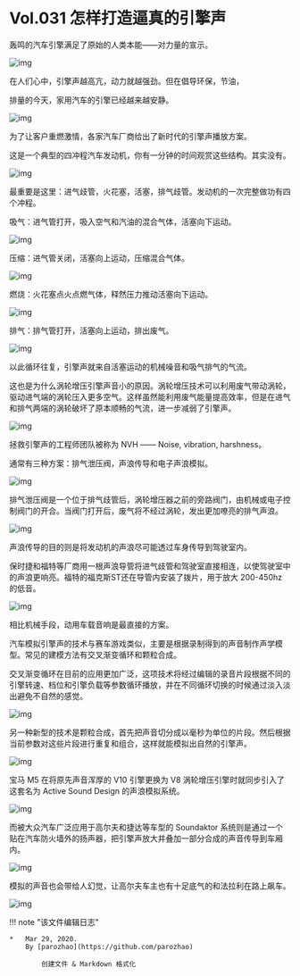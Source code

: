 # Vol.031 怎样打造逼真的引擎声

轰鸣的汽车引擎满足了原始的人类本能——对力量的宣示。

![img](https://mmbiz.qpic.cn/mmbiz_gif/U6yRaDu1NaZQotSNrVicvkWD4gAHtokKa1ACXt7AO2Ilzamia9e4dmWAKRslwAQdTLK7d5MXOf4z5fEsOIKNoM5A/640?wx_fmt=gif&tp=webp&wxfrom=5&wx_lazy=1)

在人们心中，引擎声越高亢，动力就越强劲。但在倡导环保，节油，

排量的今天，家用汽车的引擎已经越来越安静。

![img](https://mmbiz.qpic.cn/mmbiz_gif/U6yRaDu1NaZQotSNrVicvkWD4gAHtokKa0SkylnlAFvUrOKs1P8D2T2mticHowUwCCrksgqa9nM2JhB1hT3FIkvQ/640?wx_fmt=gif&tp=webp&wxfrom=5&wx_lazy=1)

为了让客户重燃激情，各家汽车厂商给出了新时代的引擎声播放方案。

这是一个典型的四冲程汽车发动机，你有一分钟的时间观赏这些结构。其实没有。

![img](https://mmbiz.qpic.cn/mmbiz_gif/U6yRaDu1NaZQotSNrVicvkWD4gAHtokKa0ic528uDicauNlMVibBs7rLFlLp8icNUMoTicUfxw0XpfTURfNbT3EA1R5w/640?wx_fmt=gif&tp=webp&wxfrom=5&wx_lazy=1)

最重要是这里：进气歧管，火花塞，活塞，排气歧管。发动机的一次完整做功有四个冲程。

吸气：进气管打开，吸入空气和汽油的混合气体，活塞向下运动。

![img](https://mmbiz.qpic.cn/mmbiz_gif/U6yRaDu1NaZQotSNrVicvkWD4gAHtokKaR2u464EuxahiaHJHQE4G4bGynVlcmUiboZLNRHqXn39BHsryuibCrp2xg/640?wx_fmt=gif&tp=webp&wxfrom=5&wx_lazy=1)

压缩：进气管关闭，活塞向上运动，压缩混合气体。

![img](https://mmbiz.qpic.cn/mmbiz_gif/U6yRaDu1NaZQotSNrVicvkWD4gAHtokKaQGnniaoZLuT6u9fBsO1N5xRGIWCPfiasf2uvREEHctW6rFeyUXGJnnSw/640?wx_fmt=gif&tp=webp&wxfrom=5&wx_lazy=1)

燃烧：火花塞点火点燃气体，释然压力推动活塞向下运动。

![img](https://mmbiz.qpic.cn/mmbiz_gif/U6yRaDu1NaZQotSNrVicvkWD4gAHtokKaUu9MdBgeDpdytulAZuDIAAFoiaPgWy937zm6sicr8icUQ1peAYVFibrTTQ/640?wx_fmt=gif&tp=webp&wxfrom=5&wx_lazy=1)

排气：排气管打开，活塞向上运动，排出废气。

![img](https://mmbiz.qpic.cn/mmbiz_gif/U6yRaDu1NaZQotSNrVicvkWD4gAHtokKanBibnrubWW8jF41bT0rBWKia29Yum69Cn7c9jxJUxCBCvEOia36wMNlvA/640?wx_fmt=gif&tp=webp&wxfrom=5&wx_lazy=1)

以此循环往复，引擎声就来自活塞运动的机械噪音和吸气排气的气流。

这也是为什么涡轮增压引擎声音小的原因。涡轮增压技术可以利用废气带动涡轮，驱动进气端的涡轮压入更多空气。这样虽然能利用废气能量提高效率，但是在进气和排气两端的涡轮破坏了原本顺畅的气流，进一步减弱了引擎声。

![img](https://mmbiz.qpic.cn/mmbiz_gif/U6yRaDu1NaZQotSNrVicvkWD4gAHtokKaca6txlpvG8lPfh612Uox6xiaJGUh4zOJPjiaJjVpLx9rg2xssiakibfhibg/640?wx_fmt=gif&tp=webp&wxfrom=5&wx_lazy=1)

拯救引擎声的工程师团队被称为 NVH —— Noise, vibration, harshness。

通常有三种方案：排气泄压阀，声浪传导和电子声浪模拟。

![img](https://mmbiz.qpic.cn/mmbiz_gif/U6yRaDu1NaZQotSNrVicvkWD4gAHtokKal0mPAtsKicvBsxcRJxicvibN35ydtp1rySp03cL0Mq306eGellnWTOgMw/640?wx_fmt=gif&tp=webp&wxfrom=5&wx_lazy=1)

排气泄压阀是一个位于排气歧管后，涡轮增压器之前的旁路阀门，由机械或电子控制阀门的开合。当阀门打开后，废气将不经过涡轮，发出更加嘹亮的排气声浪。

![img](https://mmbiz.qpic.cn/mmbiz_gif/U6yRaDu1NaZQotSNrVicvkWD4gAHtokKauZopIycPkTZKuQgaPMFrG4wxvkFJKedzWzj4pIRSnmmPvq0jjLz8lQ/640?wx_fmt=gif&tp=webp&wxfrom=5&wx_lazy=1)

声浪传导的目的则是将发动机的声浪尽可能透过车身传导到驾驶室内。

保时捷和福特等厂商用一根声浪导管将进气歧管和驾驶室直接相连，以使驾驶室中的声浪更响亮。福特的福克斯ST还在导管内安装了拨片，用于放大 200-450hz 的低音。

![img](https://mmbiz.qpic.cn/mmbiz_gif/U6yRaDu1NaZQotSNrVicvkWD4gAHtokKavOBmX3sc2PGE55JklwYntdmJ9ia1gfLxU6H7X7KKNTsSAD77ibicr5Msg/640?wx_fmt=gif&tp=webp&wxfrom=5&wx_lazy=1)

相比机械手段，动用车载音响是最直接的方案。

汽车模拟引擎声的技术与赛车游戏类似，主要是根据录制得到的声音制作声学模型。常见的建模方法有交叉渐变循环和颗粒合成。

交叉渐变循环在目前的应用更加广泛，这项技术将经过编辑的录音片段根据不同的引擎转速、档位和引擎负载等参数循环播放，并在不同循环切换的时候通过淡入淡出避免不自然的感觉。

![img](https://mmbiz.qpic.cn/mmbiz_gif/U6yRaDu1NaZQotSNrVicvkWD4gAHtokKa36h7cCppT95Hn4eaKr97CQLKxiaoRO5icMfha5XtS9O4Jd0tt0NscXcA/640?wx_fmt=gif&tp=webp&wxfrom=5&wx_lazy=1)

另一种新型的技术是颗粒合成，首先把声音切分成以毫秒为单位的片段。然后根据当前参数对这些片段进行重复和组合，这样就能模拟出自然的引擎声。

![img](https://mmbiz.qpic.cn/mmbiz_gif/U6yRaDu1NaZQotSNrVicvkWD4gAHtokKa8ysaWV149wKM2fsGyFyGpXGFmAA5icLJ89qLiaVstgfTrtGhriaALudGA/640?wx_fmt=gif&tp=webp&wxfrom=5&wx_lazy=1)

宝马 M5 在将原先声音浑厚的 V10 引擎更换为 V8 涡轮增压引擎时就同步引入了这套名为 Active Sound Design 的声浪模拟系统。

![img](https://mmbiz.qpic.cn/mmbiz_gif/U6yRaDu1NaZQotSNrVicvkWD4gAHtokKaxceNehuKAGPEh2OVRxYbxGJGzWDsgku6FHo4Hiae5o5j4u4VBCQDm5A/640?wx_fmt=gif&tp=webp&wxfrom=5&wx_lazy=1)

而被大众汽车广泛应用于高尔夫和捷达等车型的 Soundaktor 系统则是通过一个贴在汽车防火墙外的扬声器，把引擎声放大并叠加一部分合成的声音传导到车厢内。

![img](https://mmbiz.qpic.cn/mmbiz_gif/U6yRaDu1NaZQotSNrVicvkWD4gAHtokKa4ibS6sEI9bCgicq8GEfDwVWe7icdHtYHCPcemEMibU8JmfiarmKCYcPQeqQ/640?wx_fmt=gif&tp=webp&wxfrom=5&wx_lazy=1)

模拟的声音也会带给人幻觉，让高尔夫车主也有十足底气的和法拉利在路上飙车。

![img](https://mmbiz.qpic.cn/mmbiz_gif/U6yRaDu1NaZQotSNrVicvkWD4gAHtokKap4fLecLOynYqNaDvRPdJicaZuwP7wEZqOJjzxlPNQ6jaibEErb8jVUqA/640?wx_fmt=gif&tp=webp&wxfrom=5&wx_lazy=1)

!!! note "该文件编辑日志"

	* 	Mar 29, 2020.
		By [parozhao](https://github.com/parozhao)
	
			创建文件 & Markdown 格式化
